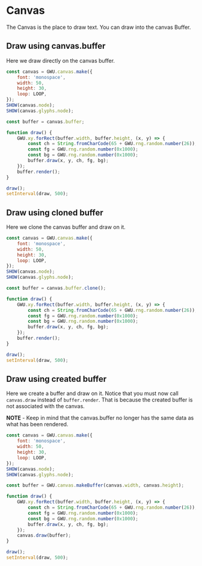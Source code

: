 # Canvas

The Canvas is the place to draw text. You can draw into the canvas Buffer.

## Draw using canvas.buffer

Here we draw directly on the canvas buffer.

```js
const canvas = GWU.canvas.make({
    font: 'monospace',
    width: 50,
    height: 30,
    loop: LOOP,
});
SHOW(canvas.node);
SHOW(canvas.glyphs.node);

const buffer = canvas.buffer;

function draw() {
    GWU.xy.forRect(buffer.width, buffer.height, (x, y) => {
        const ch = String.fromCharCode(65 + GWU.rng.random.number(26));
        const fg = GWU.rng.random.number(0x1000);
        const bg = GWU.rng.random.number(0x1000);
        buffer.draw(x, y, ch, fg, bg);
    });
    buffer.render();
}

draw();
setInterval(draw, 500);
```

## Draw using cloned buffer

Here we clone the canvas buffer and draw on it.

```js
const canvas = GWU.canvas.make({
    font: 'monospace',
    width: 50,
    height: 30,
    loop: LOOP,
});
SHOW(canvas.node);
SHOW(canvas.glyphs.node);

const buffer = canvas.buffer.clone();

function draw() {
    GWU.xy.forRect(buffer.width, buffer.height, (x, y) => {
        const ch = String.fromCharCode(65 + GWU.rng.random.number(26));
        const fg = GWU.rng.random.number(0x1000);
        const bg = GWU.rng.random.number(0x1000);
        buffer.draw(x, y, ch, fg, bg);
    });
    buffer.render();
}

draw();
setInterval(draw, 500);
```

## Draw using created buffer

Here we create a buffer and draw on it. Notice that you must now call `canvas.draw` instead of `buffer.render`. That is because the created buffer is not associated with the canvas.

**NOTE** - Keep in mind that the canvas.buffer no longer has the same data as what has been rendered.

```js
const canvas = GWU.canvas.make({
    font: 'monospace',
    width: 50,
    height: 30,
    loop: LOOP,
});
SHOW(canvas.node);
SHOW(canvas.glyphs.node);

const buffer = GWU.canvas.makeBuffer(canvas.width, canvas.height);

function draw() {
    GWU.xy.forRect(buffer.width, buffer.height, (x, y) => {
        const ch = String.fromCharCode(65 + GWU.rng.random.number(26));
        const fg = GWU.rng.random.number(0x1000);
        const bg = GWU.rng.random.number(0x1000);
        buffer.draw(x, y, ch, fg, bg);
    });
    canvas.draw(buffer);
}

draw();
setInterval(draw, 500);
```
